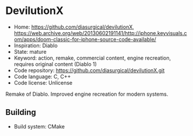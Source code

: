 # DevilutionX

- Home: https://github.com/diasurgical/devilutionX, https://web.archive.org/web/20130602191141/http://iphone.keyvisuals.com/apps/doom-classic-for-iphone-source-code-available/
- Inspiration: Diablo
- State: mature
- Keyword: action, remake, commercial content, engine recreation, requires original content (Diablo 1)
- Code repository: https://github.com/diasurgical/devilutionX.git
- Code language: C, C++
- Code license: Unlicense

Remake of Diablo.
Improved engine recreation for modern systems.

## Building

- Build system: CMake
